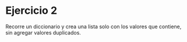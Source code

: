# Ejercicio 2

Recorre un diccionario y crea una lista solo con los valores que contiene, sin agregar valores duplicados.